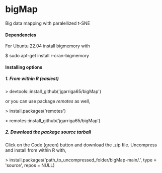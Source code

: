 # bigMap
Big data mapping with paralellized t-SNE

#### Dependencies

For Ubuntu 22.04 install bigmemory with

$ sudo apt-get install r-cran-bigmemory

#### Installing options

##### 1. From within R (easiest)

\> devtools::install_github('jgarriga65/bigMap')

or you can use package *remotes* as well,

\> install.packages('remotes')

\> remotes::install_github('jgarriga65/bigMap')

##### 2. Download the package source tarball

Click on the Code (green) button and download the .zip file. Uncompress and install from within R with,

\> install.packages('path_to_uncompressed_folder/bigMap-main/.', type = 'source', repos = NULL)
